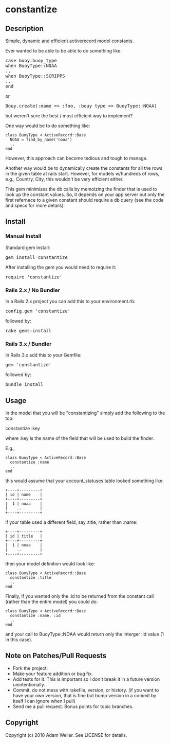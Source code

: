 # constantize

## Description

Simple, dynamic and efficient activerecord model constants.

Ever wanted to be able to be able to do something like:

<pre>
case buoy.buoy_type
when BuoyType::NOAA
..
when BuoyType::SCRIPPS
..
end
</pre>

or

<pre>
Bouy.create(:name => :foo, :bouy_type => BuoyType::NOAA)
</pre>

but weren't sure the best / most efficient way to implement?

One way would be to do something like:

    class BuoyType < ActiveRecord::Base
      NOAA = find_by_name('noaa')
      ..
    end

However, this approach can become tedious and tough to manage.

Another way would be to dynamically create the constants for all the rows in the given
table at rails start.  However, for models w/hundreds of rows, e.g., Country, City,
this wouldn't be very efficient either.

This gem minimizes the db calls by memoizing the finder that is used to look up the constant
values.  So, it depends on your app server but only the first refernece to a given constant
should require a db query (see the code and specs for more details).

## Install

### Manual Install

Standard gem install:

<pre>
gem install constantize
</pre>

After installing the gem you would need to require it:

<pre>
require 'constantize'
</pre>

### Rails 2.x / No Bundler

In a Rails 2.x project you can add this to your environment.rb:

<pre>
config.gem 'constantize'
</pre>

followed by:

<pre>
rake gems:install
</pre>

### Rails 3.x / Bundler

In Rails 3.x add this to your Gemfile:

<pre>
gem 'constantize'
</pre>

followed by:

<pre>
bundle install
</pre>

## Usage

In the model that you will be "constantizing" simply add the following to the top:

constantize :key

where :key is the name of the field that will be used to build the finder.

E.g., 

    class BuoyType < ActiveRecord::Base
      constantize :name
      ..
    end

this would assume that your account_statuses table looked something like:

    +----+---------+
    | id | name    |
    +----+---------+
    |  1 | noaa    |
    |    ..        |
    +----+---------+

if your table used a different field, say :title, rather than :name:

    +----+---------+
    | id | title   |
    +----+---------+
    |  1 | noaa    |
    |    ..        |
    +----+---------+

then your model definition would look like:

    class BuoyType < ActiveRecord::Base
      constantize :title
      ..
    end

Finally, if you wanted only the :id to be returned from the constant call (rather than
the entire model) you could do:


    class BuoyType < ActiveRecord::Base
      constantize :name, :id
      ..
    end

and your call to BuoyType::NOAA would return only the interger :id value (1 in this
case).

## Note on Patches/Pull Requests
 
* Fork the project.
* Make your feature addition or bug fix.
* Add tests for it. This is important so I don't break it in a
  future version unintentionally.
* Commit, do not mess with rakefile, version, or history.
  (if you want to have your own version, that is fine but bump version in a commit by itself I can ignore when I pull)
* Send me a pull request. Bonus points for topic branches.

## Copyright

Copyright (c) 2010 Adam Weller. See LICENSE for details.

